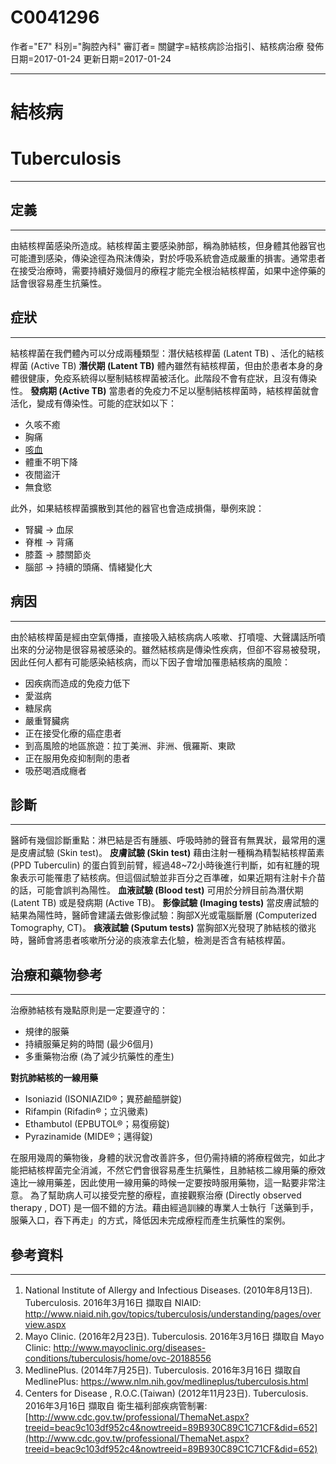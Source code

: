 # C0041296
作者="E7"
科別="胸腔內科"
審訂者=
關鍵字=結核病診治指引、結核病治療
發佈日期=2017-01-24
更新日期=2017-01-24

----------
# 結核病
# Tuberculosis
----------
## 定義
----------

由結核桿菌感染所造成。結核桿菌主要感染肺部，稱為肺結核，但身體其他器官也可能遭到感染，傳染途徑為飛沫傳染，對於呼吸系統會造成嚴重的損害。通常患者在接受治療時，需要持續好幾個月的療程才能完全根治結核桿菌，如果中途停藥的話會很容易產生抗藥性。

## 症狀
----------

結核桿菌在我們體內可以分成兩種類型：潛伏結核桿菌 (Latent TB) 、活化的結核桿菌 (Active TB) 
**潛伏期 (Latent TB)**
體內雖然有結核桿菌，但由於患者本身的身體很健康，免疫系統得以壓制結核桿菌被活化。此階段不會有症狀，且沒有傳染性。
**發病期 (Active TB)**
當患者的免疫力不足以壓制結核桿菌時，結核桿菌就會活化，變成有傳染性。可能的症狀如以下：

- 久咳不癒
- 胸痛
- [咳血](C0019079)
- 體重不明下降
- 夜間盜汗
- 無食慾

此外，如果結核桿菌擴散到其他的器官也會造成損傷，舉例來說：

- 腎臟 → 血尿
- 脊椎 → 背痛
- 膝蓋 → 膝關節炎
- 腦部 → 持續的頭痛、情緒變化大
## 病因
----------

由於結核桿菌是經由空氣傳播，直接吸入結核病病人咳嗽、打噴嚏、大聲講話所噴出來的分泌物是很容易被感染的。雖然結核病是傳染性疾病，但卻不容易被發現，因此任何人都有可能感染結核病，而以下因子會增加罹患結核病的風險：

- 因疾病而造成的免疫力低下
- 愛滋病
- 糖尿病
- 嚴重腎臟病
- 正在接受化療的癌症患者
- 到高風險的地區旅遊：拉丁美洲、非洲、俄羅斯、東歐
- 正在服用免疫抑制劑的患者
- 吸菸喝酒成癮者
## 診斷
----------

醫師有幾個診斷重點：淋巴結是否有腫脹、呼吸時肺的聲音有無異狀，最常用的還是皮膚試驗 (Skin test)。
**皮膚試驗 (Skin test)**
藉由注射一種稱為精製結核桿菌素 (PPD Tuberculin) 的蛋白質到前臂，經過48~72小時後進行判斷，如有紅腫的現象表示可能罹患了結核病。但這個試驗並非百分之百準確，如果近期有注射卡介苗的話，可能會誤判為陽性。
**血液試驗 (Blood test)**
可用於分辨目前為潛伏期 (Latent TB) 或是發病期 (Active TB)。
**影像試驗 (Imaging tests)**
當皮膚試驗的結果為陽性時，醫師會建議去做影像試驗：胸部X光或電腦斷層 (Computerized Tomography, CT)。
**痰液試驗 (Sputum tests)**
當胸部X光發現了肺結核的徵兆時，醫師會將患者咳嗽所分泌的痰液拿去化驗，檢測是否含有結核桿菌。

## 治療和藥物參考
----------

治療肺結核有幾點原則是一定要遵守的：

- 規律的服藥
- 持續服藥足夠的時間 (最少6個月)
- 多重藥物治療 (為了減少抗藥性的產生)

**對抗肺結核的一線用藥**

- Isoniazid (ISONIAZID®；異菸鹼醯胼錠)
- Rifampin (Rifadin®；立汎黴素) 
- Ethambutol (EPBUTOL®；易復癆錠) 
- Pyrazinamide (MIDE®；邁得錠) 

在服用幾周的藥物後，身體的狀況會改善許多，但仍需持續的將療程做完，如此才能把結核桿菌完全消滅，不然它們會很容易產生抗藥性，且肺結核二線用藥的療效遠比一線用藥差，因此使用一線用藥的時候一定要按時服用藥物，這一點要非常注意。
為了幫助病人可以接受完整的療程，直接觀察治療 (Directly observed therapy , DOT) 是一個不錯的方法。藉由經過訓練的專業人士執行「送藥到手，服藥入口，吞下再走」的方式，降低因未完成療程而產生抗藥性的案例。 

## 參考資料
----------
1. National Institute of Allergy and Infectious Diseases. (2010年8月13日). Tuberculosis. 2016年3月16日 擷取自 NIAID: http://www.niaid.nih.gov/topics/tuberculosis/understanding/pages/overview.aspx
2. Mayo Clinic. (2016年2月23日). Tuberculosis. 2016年3月16日 擷取自 Mayo Clinic: 
  http://www.mayoclinic.org/diseases-conditions/tuberculosis/home/ovc-20188556
3. MedlinePlus. (2014年7月25日). Tuberculosis. 2016年3月16日 擷取自MedlinePlus: 
  https://www.nlm.nih.gov/medlineplus/tuberculosis.html
4. Centers for Disease , R.O.C.(Taiwan) (2012年11月23日). Tuberculosis. 2016年3月16日 擷取自 衛生福利部疾病管制署:
  [http://www.cdc.gov.tw/professional/ThemaNet.aspx?treeid=beac9c103df952c4&nowtreeid=89B930C89C1C71CF&did=652](http://www.cdc.gov.tw/professional/ThemaNet.aspx?treeid=beac9c103df952c4&nowtreeid=89B930C89C1C71CF&did=652)

